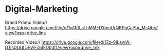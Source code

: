 # Digital-Marketing

Brand Promo Video// https://drive.google.com/file/d/1xARtLsThMMFDYmpUrQKPqCaPbr_MsQbb/view?usp=drive_link

Recorded Video//  https://drive.google.com/file/d/1Zz-9ILawW-lThsDOUtDEVjFZbI2D00f1/view?usp=drive_link

